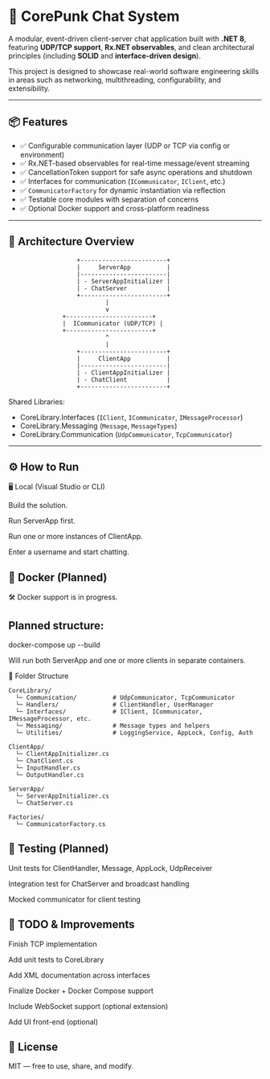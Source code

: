 # 💬 CorePunk Chat System

A modular, event-driven client-server chat application built with **.NET 8**, featuring **UDP/TCP support**, **Rx.NET observables**, and clean architectural principles (including **SOLID** and **interface-driven design**).

This project is designed to showcase real-world software engineering skills in areas such as networking, multithreading, configurability, and extensibility.

---

## 📦 Features

- ✅ Configurable communication layer (UDP or TCP via config or environment)
- ✅ Rx.NET-based observables for real-time message/event streaming
- ✅ CancellationToken support for safe async operations and shutdown
- ✅ Interfaces for communication (`ICommunicator`, `IClient`, etc.)
- ✅ `CommunicatorFactory` for dynamic instantiation via reflection
- ✅ Testable core modules with separation of concerns
- ✅ Optional Docker support and cross-platform readiness

---

## 🧱 Architecture Overview

```text
                   +------------------------+
                   |     ServerApp          |
                   |------------------------|
                   | - ServerAppInitializer |
                   | - ChatServer           |
                   +------------------------+
                           |
                           v
               +------------------------+
               |  ICommunicator (UDP/TCP) |
               +------------------------+
                           ^
                           |
                   +------------------------+
                   |     ClientApp          |
                   |------------------------|
                   | - ClientAppInitializer |
                   | - ChatClient           |
                   +------------------------+
```

Shared Libraries:
- CoreLibrary.Interfaces (`IClient`, `ICommunicator`, `IMessageProcessor`)
- CoreLibrary.Messaging (`Message`, `MessageTypes`)
- CoreLibrary.Communication (`UdpCommunicator`, `TcpCommunicator`)

---

## ⚙️ How to Run

🖥️ Local (Visual Studio or CLI)

Build the solution.

Run ServerApp first.

Run one or more instances of ClientApp.

Enter a username and start chatting.

## 🐳 Docker (Planned)
🛠️ Docker support is in progress.

Planned structure:
---
docker-compose up --build

Will run both ServerApp and one or more clients in separate containers.

📁 Folder Structure
```text
CoreLibrary/
  └─ Communication/          # UdpCommunicator, TcpCommunicator
  └─ Handlers/               # ClientHandler, UserManager
  └─ Interfaces/             # IClient, ICommunicator, IMessageProcessor, etc.
  └─ Messaging/              # Message types and helpers
  └─ Utilities/              # LoggingService, AppLock, Config, Auth

ClientApp/
  └─ ClientAppInitializer.cs
  └─ ChatClient.cs
  └─ InputHandler.cs
  └─ OutputHandler.cs

ServerApp/
  └─ ServerAppInitializer.cs
  └─ ChatServer.cs

Factories/
  └─ CommunicatorFactory.cs
  ```
## 🧪 Testing (Planned)
 Unit tests for ClientHandler, Message, AppLock, UdpReceiver

 Integration test for ChatServer and broadcast handling

 Mocked communicator for client testing

## 🔄 TODO & Improvements
 Finish TCP implementation

 Add unit tests to CoreLibrary

 Add XML documentation across interfaces

 Finalize Docker + Docker Compose support

 Include WebSocket support (optional extension)

 Add UI front-end (optional)

## 📜 License
MIT — free to use, share, and modify.